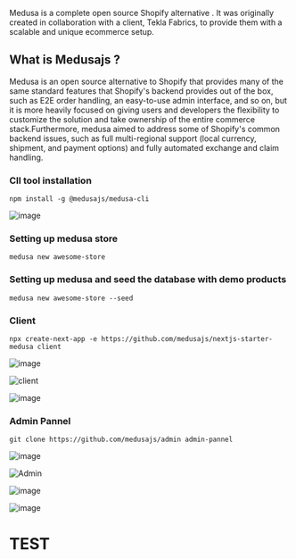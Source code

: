 Medusa is a complete open source Shopify alternative . It was originally created in collaboration with a client, Tekla Fabrics, to provide them with a scalable and unique ecommerce setup.

## What is Medusajs ?

Medusa is an open source alternative to Shopify that provides many of the same standard features that Shopify's backend provides out of the box, such as E2E order handling, an easy-to-use admin interface, and so on, but it is more heavily focused on giving users and developers the flexibility to customize the solution and take ownership of the entire commerce stack.Furthermore, medusa aimed to address some of Shopify's common backend issues, such as full multi-regional support (local currency, shipment, and payment options) and fully automated exchange and claim handling.

### ClI tool installation

```
npm install -g @medusajs/medusa-cli
```

![image](https://user-images.githubusercontent.com/37651620/157930309-78b54884-c365-4252-b762-f2c83525b85f.png)

### Setting up medusa store

```
medusa new awesome-store
```

### Setting up medusa and seed the database with demo products

```
medusa new awesome-store --seed
```

### Client

```
npx create-next-app -e https://github.com/medusajs/nextjs-starter-medusa client
```

![image](https://user-images.githubusercontent.com/37651620/157931025-515a3084-1c88-4e7a-b3d3-d8016d8e7dba.png)

![client](https://user-images.githubusercontent.com/37651620/157930525-2ee14f66-9ecc-438f-981f-a5cff1076e77.png)

![image](https://user-images.githubusercontent.com/37651620/157930664-24d56834-2be2-4b1b-8605-24ec9c3b1681.png)

### Admin Pannel

```
git clone https://github.com/medusajs/admin admin-pannel
```

![image](https://user-images.githubusercontent.com/37651620/157930881-01f4ad4f-8a42-436e-96d7-0ebdd47c54a4.png)

![Admin](https://user-images.githubusercontent.com/37651620/157933221-d4c2b175-7ba8-4b5b-a97b-f8e04fe1c978.png)

![image](https://user-images.githubusercontent.com/37651620/157934030-8e92c62e-ec40-4468-9aba-626828d6f0a0.png)

![image](https://user-images.githubusercontent.com/37651620/157934048-07aaccf0-559a-4d1f-8442-c7981af59b89.png)



# TEST
